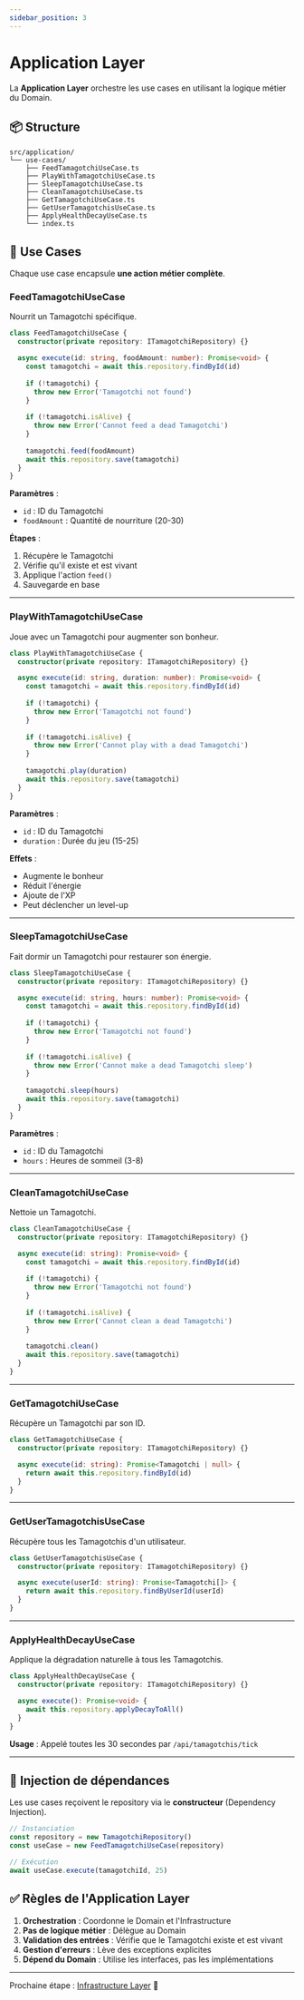 ```yaml
---
sidebar_position: 3
---
```


# Application Layer

La **Application Layer** orchestre les use cases en utilisant la logique métier du Domain.

## 📦 Structure

```
src/application/
└── use-cases/
    ├── FeedTamagotchiUseCase.ts
    ├── PlayWithTamagotchiUseCase.ts
    ├── SleepTamagotchiUseCase.ts
    ├── CleanTamagotchiUseCase.ts
    ├── GetTamagotchiUseCase.ts
    ├── GetUserTamagotchisUseCase.ts
    ├── ApplyHealthDecayUseCase.ts
    └── index.ts
```

## 🎯 Use Cases

Chaque use case encapsule **une action métier complète**.

### FeedTamagotchiUseCase

Nourrit un Tamagotchi spécifique.

```typescript
class FeedTamagotchiUseCase {
  constructor(private repository: ITamagotchiRepository) {}

  async execute(id: string, foodAmount: number): Promise<void> {
    const tamagotchi = await this.repository.findById(id)
    
    if (!tamagotchi) {
      throw new Error('Tamagotchi not found')
    }
    
    if (!tamagotchi.isAlive) {
      throw new Error('Cannot feed a dead Tamagotchi')
    }
    
    tamagotchi.feed(foodAmount)
    await this.repository.save(tamagotchi)
  }
}
```

**Paramètres** :
- `id` : ID du Tamagotchi
- `foodAmount` : Quantité de nourriture (20-30)

**Étapes** :
1. Récupère le Tamagotchi
2. Vérifie qu'il existe et est vivant
3. Applique l'action `feed()`
4. Sauvegarde en base

---

### PlayWithTamagotchiUseCase

Joue avec un Tamagotchi pour augmenter son bonheur.

```typescript
class PlayWithTamagotchiUseCase {
  constructor(private repository: ITamagotchiRepository) {}

  async execute(id: string, duration: number): Promise<void> {
    const tamagotchi = await this.repository.findById(id)
    
    if (!tamagotchi) {
      throw new Error('Tamagotchi not found')
    }
    
    if (!tamagotchi.isAlive) {
      throw new Error('Cannot play with a dead Tamagotchi')
    }
    
    tamagotchi.play(duration)
    await this.repository.save(tamagotchi)
  }
}
```

**Paramètres** :
- `id` : ID du Tamagotchi
- `duration` : Durée du jeu (15-25)

**Effets** :
- Augmente le bonheur
- Réduit l'énergie
- Ajoute de l'XP
- Peut déclencher un level-up

---

### SleepTamagotchiUseCase

Fait dormir un Tamagotchi pour restaurer son énergie.

```typescript
class SleepTamagotchiUseCase {
  constructor(private repository: ITamagotchiRepository) {}

  async execute(id: string, hours: number): Promise<void> {
    const tamagotchi = await this.repository.findById(id)
    
    if (!tamagotchi) {
      throw new Error('Tamagotchi not found')
    }
    
    if (!tamagotchi.isAlive) {
      throw new Error('Cannot make a dead Tamagotchi sleep')
    }
    
    tamagotchi.sleep(hours)
    await this.repository.save(tamagotchi)
  }
}
```

**Paramètres** :
- `id` : ID du Tamagotchi
- `hours` : Heures de sommeil (3-8)

---

### CleanTamagotchiUseCase

Nettoie un Tamagotchi.

```typescript
class CleanTamagotchiUseCase {
  constructor(private repository: ITamagotchiRepository) {}

  async execute(id: string): Promise<void> {
    const tamagotchi = await this.repository.findById(id)
    
    if (!tamagotchi) {
      throw new Error('Tamagotchi not found')
    }
    
    if (!tamagotchi.isAlive) {
      throw new Error('Cannot clean a dead Tamagotchi')
    }
    
    tamagotchi.clean()
    await this.repository.save(tamagotchi)
  }
}
```

---

### GetTamagotchiUseCase

Récupère un Tamagotchi par son ID.

```typescript
class GetTamagotchiUseCase {
  constructor(private repository: ITamagotchiRepository) {}

  async execute(id: string): Promise<Tamagotchi | null> {
    return await this.repository.findById(id)
  }
}
```

---

### GetUserTamagotchisUseCase

Récupère tous les Tamagotchis d'un utilisateur.

```typescript
class GetUserTamagotchisUseCase {
  constructor(private repository: ITamagotchiRepository) {}

  async execute(userId: string): Promise<Tamagotchi[]> {
    return await this.repository.findByUserId(userId)
  }
}
```

---

### ApplyHealthDecayUseCase

Applique la dégradation naturelle à tous les Tamagotchis.

```typescript
class ApplyHealthDecayUseCase {
  constructor(private repository: ITamagotchiRepository) {}

  async execute(): Promise<void> {
    await this.repository.applyDecayToAll()
  }
}
```

**Usage** : Appelé toutes les 30 secondes par `/api/tamagotchis/tick`

---

## 🔄 Injection de dépendances

Les use cases reçoivent le repository via le **constructeur** (Dependency Injection).

```typescript
// Instanciation
const repository = new TamagotchiRepository()
const useCase = new FeedTamagotchiUseCase(repository)

// Exécution
await useCase.execute(tamagotchiId, 25)
```

## ✅ Règles de l'Application Layer

1. **Orchestration** : Coordonne le Domain et l'Infrastructure
2. **Pas de logique métier** : Délègue au Domain
3. **Validation des entrées** : Vérifie que le Tamagotchi existe et est vivant
4. **Gestion d'erreurs** : Lève des exceptions explicites
5. **Dépend du Domain** : Utilise les interfaces, pas les implémentations

---

Prochaine étape : [Infrastructure Layer](/docs/architecture/infrastructure) 🚀
